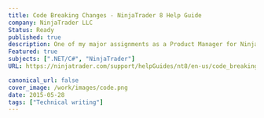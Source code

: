```yaml
---
title: Code Breaking Changes - NinjaTrader 8 Help Guide
company: NinjaTrader LLC
Status: Ready
published: true
description: One of my major assignments as a Product Manager for NinjaTrader was discovering and documenting many of the changes our community of 3rd party developers needed to use to convert their C# NinjaScript types from Version 7 to Version 8.
Featured: true
subjects: [".NET/C#", "NinjaTrader"]
URL: https://ninjatrader.com/support/helpGuides/nt8/en-us/code_breaking_changes.htm

canonical_url: false
cover_image: /work/images/code.png
date: 2015-05-28
tags: ["Technical writing"]
---
```

